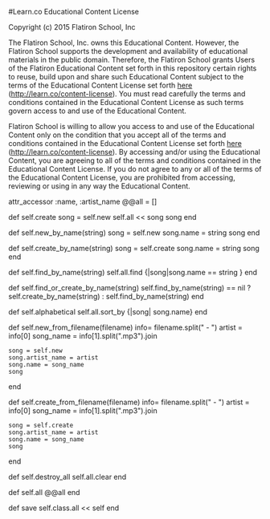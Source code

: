 #Learn.co Educational Content License

Copyright (c) 2015 Flatiron School, Inc

The Flatiron School, Inc. owns this Educational Content. However, the Flatiron School supports the development and availability of educational materials in the public domain. Therefore, the Flatiron School grants Users of the Flatiron Educational Content set forth in this repository certain rights to reuse, build upon and share such Educational Content subject to the terms of the Educational Content License set forth [here](http://learn.co/content-license) (http://learn.co/content-license). You must read carefully the terms and conditions contained in the Educational Content License as such terms govern access to and use of the Educational Content.

Flatiron School is willing to allow you access to and use of the Educational Content only on the condition that you accept all of the terms and conditions contained in the Educational Content License set forth [here](http://learn.co/content-license) (http://learn.co/content-license).  By accessing and/or using the Educational Content, you are agreeing to all of the terms and conditions contained in the Educational Content License.  If you do not agree to any or all of the terms of the Educational Content License, you are prohibited from accessing, reviewing or using in any way the Educational Content.


attr_accessor :name, :artist_name
@@all = []

def self.create
  song = self.new
  self.all << song
  song
end

def self.new_by_name(string)
  song = self.new
  song.name = string
  song
end

def self.create_by_name(string)
  song = self.create
  song.name = string
  song
end

def self.find_by_name(string)
  self.all.find {|song|song.name == string
  }
end

def self.find_or_create_by_name(string)
  self.find_by_name(string) == nil ? self.create_by_name(string) : self.find_by_name(string)
end

def self.alphabetical
  self.all.sort_by {|song| song.name}
end

def self.new_from_filename(filename)
  info= filename.split(" - ")
    artist = info[0]
    song_name = info[1].split(".mp3").join

    song = self.new
    song.artist_name = artist
    song.name = song_name
    song
end

def self.create_from_filename(filename)
  info= filename.split(" - ")
    artist = info[0]
    song_name = info[1].split(".mp3").join

    song = self.create
    song.artist_name = artist
    song.name = song_name
    song

end

def self.destroy_all
  self.all.clear
end

def self.all
  @@all
end

def save
  self.class.all << self
end